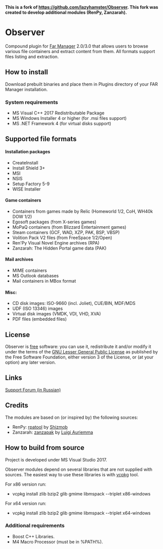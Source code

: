 **This is a fork of https://github.com/lazyhamster/Observer. This fork was created to develop additional modules (RenPy, Zanzarah).**

# Observer
Compound plugin for [Far Manager](https://www.farmanager.com) 2.0/3.0 that allows users to browse various file containers and extract content from them.
All formats support files listing and extraction.

## How to install
Download prebuilt binaries and place them in Plugins directory of your FAR Manager installation.

### System requirements
* MS Visual C++ 2017 Redistributable Package
* MS Windows Installer 4 or higher (for .msi files support)
* MS .NET Framework 4 (for virtual disks support)

## Supported file formats
#### Installation packages
  - CreateInstall
  - Install Shield 3+
  - MSI
  - NSIS
  - Setup Factory 5-9
  - WISE Installer
#### Game containers
  - Containers from games made by Relic (Homeworld 1/2, CoH, WH40k DOW 1/2)
  - Egosoft packages (from X-series games)
  - MoPaQ containers (from Blizzard Entertainment games)
  - Steam containers (GCF, WAD, XZP, PAK, BSP, VBSP)
  - Volition Pack V2 files (from FreeSpace 1/2/Open)
  - Ren'Py Visual Novel Engine archives (RPA)
  - Zanzarah: The Hidden Portal game data (PAK)
#### Mail archives
  - MIME containers
  - MS Outlook databases
  - Mail containers in MBox format
#### Misc:
  - CD disk images: ISO-9660 (incl. Joliet), CUE/BIN, MDF/MDS
  - UDF (ISO 13346) images
  - Virtual disk images (VMDK, VDI, VHD, XVA)
  - PDF files (embedded files)

## License
Observer is [free](http://www.gnu.org/philosophy/free-sw.html) software: you can use it, redistribute it and/or modify it under the terms of the [GNU Lesser General Public License](http://www.gnu.org/licenses/lgpl.html) as published by the Free Software Foundation, either version 3 of the License, or (at your option) any later version.

## Links
[Support Forum (in Russian)](https://forum.farmanager.com/viewtopic.php?f=5&t=4644)

## Credits
The modules are based on (or inspired by) the following sources:
- RenPy: [rpatool](https://github.com/Shizmob/rpatool) by [Shizmob](https://github.com/Shizmob)
- Zanzarah: [zanzapak](http://aluigi.altervista.org/papers.htm#others-file) by [Luigi Auriemma](http://aluigi.altervista.org)

## How to build from source
Project is developed under MS Visual Studio 2017.

Observer modules depend on several libraries that are not supplied with sources.
The easiest way to use these libraries is with [vcpkg](https://github.com/Microsoft/vcpkg) tool.

For x86 version run:
* vcpkg install zlib bzip2 glib gmime libmspack --triplet x86-windows

For x64 version run:
* vcpkg install zlib bzip2 glib gmime libmspack --triplet x64-windows

### Additional requirements
* Boost C++ Libraries.
* M4 Macro Processor (must be in %PATH%).
